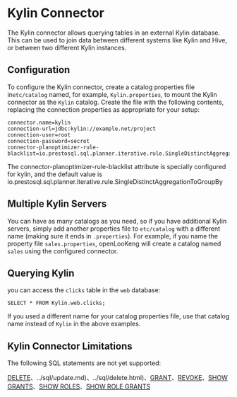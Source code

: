 
Kylin Connector
===============

The Kylin connector allows querying tables in an external Kylin database. This can be used to join data between different systems like Kylin and Hive, or between two different Kylin instances.

Configuration
-------------

To configure the Kylin connector, create a catalog properties file in`etc/catalog` named, for example, `Kylin.properties`, to mount the Kylin connector as the `Kylin` catalog. Create the file with the following
contents, replacing the connection properties as appropriate for your setup:

``` properties
connector.name=kylin
connection-url=jdbc:kylin://example.net/project
connection-user=root
connection-password=secret
connector-planoptimizer-rule-blacklist=io.prestosql.sql.planner.iterative.rule.SingleDistinctAggregationToGroupBy
```

The connector-planoptimizer-rule-blacklist attribute is specially configured for kylin, and the default value is io.prestosql.sql.planner.iterative.rule.SingleDistinctAggregationToGroupBy

Multiple Kylin Servers
----------------------

You can have as many catalogs as you need, so if you have additional Kylin servers, simply add another properties file to `etc/catalog` with a different name (making sure it ends in `.properties`). For example, if
you name the property file `sales.properties`, openLooKeng will create a catalog named `sales` using the configured connector.

Querying Kylin
--------------

you can access the `clicks` table in the `web` database:

    SELECT * FROM Kylin.web.clicks;

If you used a different name for your catalog properties file, use that catalog name instead of `Kylin` in the above examples.

Kylin Connector Limitations
---------------------------

The following SQL statements are not yet supported:

[DELETE](../sql/insert.md)、../sql/update.md)、../sql/delete.html)、[GRANT](../sql/grant.html)、[REVOKE](../sql/revoke.html)、[SHOW GRANTS](../sql/show-grants.html)、[SHOW ROLES](../sql/show-roles.html)、[SHOW ROLE GRANTS](../sql/show-role-grants.html)